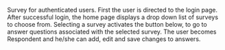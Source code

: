 Survey for authenticated users.
First the user is directed to the login page.
After successful login, the home page displays a drop down list of surveys to choose from.
Selecting a survey activates the button below, to go to answer questions associated with the selected survey.
The user becomes Respondent and he/she can add, edit and save changes to answers.

